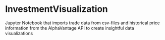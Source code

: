 # InvestmentVisualization
Jupyter Notebook that imports trade data from csv-files and historical price information from the AlphaVantage API to create insightful data visualizations
